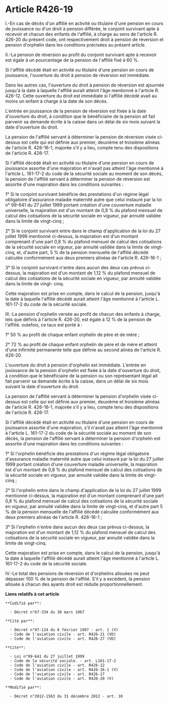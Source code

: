 # Article R426-19

I.-En cas de décès d'un affilié en activité ou titulaire d'une pension en cours de jouissance ou d'un droit à pension
différée, le conjoint survivant apte à recevoir et chacun des enfants de l'affilié, à charge au sens de l'article R. 426-20
du présent code, ont respectivement droit à pension de réversion et pension d'orphelin dans les conditions précisées au
présent article. 

II.-La pension de réversion au profit du conjoint survivant apte à recevoir est égale à un pourcentage de la pension de
l'affilié fixé à 60 %. 

Si l'affilié décédé était en activité ou titulaire d'une pension en cours de jouissance, l'ouverture du droit à pension de
réversion est immédiate. 

Dans les autres cas, l'ouverture du droit à pension de réversion est ajournée jusqu'à la date à laquelle l'affilié aurait
atteint l'âge mentionné à l'article R. 426-12. Cette ouverture du droit est immédiate si l'affilié décédé avait au moins un
enfant à charge à la date de son décès. 

L'entrée en jouissance de la pension de réversion est fixée à la date d'ouverture du droit, à condition que le bénéficiaire
de la pension ait fait parvenir sa demande écrite à la caisse dans un délai de six mois suivant la date d'ouverture du
droit. 

La pension de l'affilié servant à déterminer la pension de réversion visée ci-dessus est celle qui est définie aux premier,
deuxième et troisième alinéas de l'article R. 426-16-1, majorée s'il y a lieu, compte tenu des dispositions de l'article R.
426-17. 

Si l'affilié décédé était en activité ou titulaire d'une pension en cours de jouissance assortie d'une majoration et n'avait
pas atteint l'âge mentionné à l'article L. 161-17-2 du code de la sécurité sociale au moment de son décès, la pension de
l'affilié servant à déterminer la pension de réversion est assortie d'une majoration dans les conditions suivantes : 

1° Si le conjoint survivant bénéficie des prestations d'un régime légal obligatoire d'assurance maladie maternité autre que
celui instauré par la loi n° 99-641 du 27 juillet 1999 portant création d'une couverture maladie universelle, la majoration
est d'un montant de 0,8 % du plafond mensuel de calcul des cotisations de la sécurité sociale en vigueur, par annuité validée
dans la limite de vingt-cinq ; 

2° Si le conjoint survivant entre dans le champ d'application de la loi du 27 juillet 1999 mentionné ci-dessus, la majoration
est d'un montant comprenant d'une part 0,8 % du plafond mensuel de calcul des cotisations de la sécurité sociale en vigueur,
par annuité validée dans la limite de vingt-cinq, et, d'autre part, 5 % de la pension mensuelle de l'affilié décédé calculée
conformément aux deux premiers alinéas de l'article R. 426-16-1 ; 

3° Si le conjoint survivant n'entre dans aucun des deux cas prévus ci-dessus, la majoration est d'un montant de 1,12 % du
plafond mensuel de calcul des cotisations de la sécurité sociale en vigueur, par annuité validée dans la limite de vingt-
cinq. 

Cette majoration est prise en compte, dans le calcul de la pension, jusqu'à la date à laquelle l'affilié décédé aurait
atteint l'âge mentionné à l'article L. 161-17-2 du code de la sécurité sociale. 

III.-La pension d'orphelin versée au profit de chacun des enfants à charge, tels que définis à l'article R. 426-20, est égale
à 12 % de la pension de l'affilié. outefois, ce taux est porté à : 

1° 50 % au profit de chaque enfant orphelin de père et de mère ; 

2° 72 % au profit de chaque enfant orphelin de père et de mère et atteint d'une infirmité permanente telle que définie au
second alinéa de l'article R. 426-20. 

L'ouverture du droit à pension d'orphelin est immédiate. L'entrée en jouissance de la pension d'orphelin est fixée à la date
d'ouverture du droit, à condition que le bénéficiaire de la pension ou son représentant légal ait fait parvenir sa demande
écrite à la caisse, dans un délai de six mois suivant la date d'ouverture du droit. 

La pension de l'affilié servant à déterminer la pension d'orphelin visée ci-dessus est celle qui est définie aux premier,
deuxième et troisième alinéas de l'article R. 426-16-1, majorée s'il y a lieu, compte tenu des dispositions de l'article R.
426-17. 

Si l'affilié décédé était en activité ou titulaire d'une pension en cours de jouissance assortie d'une majoration, s'il
n'avait pas atteint l'âge mentionné à l'article L. 161-17-2 du code de la sécurité sociale au moment de son décès, la pension
de l'affilié servant à déterminer la pension d'orphelin est assortie d'une majoration dans les conditions suivantes : 

1° Si l'orphelin bénéficie des prestations d'un régime légal obligatoire d'assurance maladie maternité autre que celui
instauré par la loi du 27 juillet 1999 portant création d'une couverture maladie universelle, la majoration est d'un montant
de 0,8 % du plafond mensuel de calcul des cotisations de la sécurité sociale en vigueur, par annuité validée dans la limite
de vingt-cinq ; 

2° Si l'orphelin entre dans le champ d'application de la loi du 27 juillet 1999 mentionné ci-dessus, la majoration est d'un
montant comprenant d'une part 0,8 % du plafond mensuel de calcul des cotisations de la sécurité sociale en vigueur, par
annuité validée dans la limite de vingt-cinq, et d'autre part 5 % de la pension mensuelle de l'affilié décédé calculée
conformément aux deux premiers alinéas de l'article R. 426-16-1 ; 

3° Si l'orphelin n'entre dans aucun des deux cas prévus ci-dessus, la majoration est d'un montant de 1,12 % du plafond
mensuel de calcul des cotisations de la sécurité sociale en vigueur, par annuité validée dans la limite de vingt-cinq. 

Cette majoration est prise en compte, dans le calcul de la pension, jusqu'à la date à laquelle l'affilié décédé aurait
atteint l'âge mentionné à l'article L. 161-17-2 du code de la sécurité sociale. 

IV.-Le total des pensions de réversion et d'orphelins allouées ne peut dépasser 100 % de la pension de l'affilié. S'il y a
excédent, la pension allouée à chacun des ayants droit est réduite proportionnellement.

**Liens relatifs à cet article**

	**Codifié par**:

	  - Décret n°67-334 du 30 mars 1967

	**Cité par**:

	  - Décret n°97-124 du 6 février 1997 - art. 1 (V)
	  - Code de l'aviation civile - art. R426-21 (VD)
	  - Code de l'aviation civile - art. R426-27 (VD)

	**Cite**:

	  - Loi n°99-641 du 27 juillet 1999
	  - Code de la sécurité sociale. - art. L161-17-2
	  - Code de l'aviation civile - art. R426-12
	  - Code de l'aviation civile - art. R426-16-1 (V)
	  - Code de l'aviation civile - art. R426-17
	  - Code de l'aviation civile - art. R426-20 (V)

	**Modifié par**:

	  - Décret n°2012-1563 du 31 décembre 2012 - art. 10

